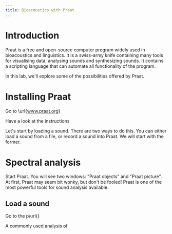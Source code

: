 ```yaml
---
title: Bioacoustics with Praat
...
```


# Introduction

Praat is a free and open-source computer program widely used in bioacoustics and linguistics. It is a swiss-army knife containing many tools for visualising data, analysing sounds and synthesizing sounds. It contains a scripting language that can automate all functionality of the program.

In this lab, we'll explore some of the possibilities offered by Praat.

# Installing Praat

Go to \url{www.praat.org}

Have a look at the instructions 

Let's start by loading a sound. There are two ways to do this. You can either load a sound from a file, or record a sound into Praat. We will start with the former. 

# Spectral analysis



Start Praat. You will see two windows: "Praat objects" and "Praat picture". At first, Praat may seem bit wonky, but don't be fooled! Praat is one of the most powerful tools for sound analysis available. 

## Load a sound

Go to the p\url{}

A commonly used analysis of 
